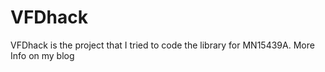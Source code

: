 # VFDhack
VFDhack is the project that I tried to code the library for MN15439A. More Info on my blog
